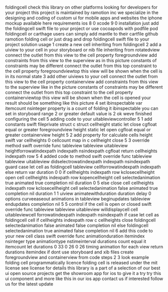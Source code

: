 foldingcell check this library on other platforms looking for developers for your project this project is maintained by ramotion inc we specialize in the designing and coding of custom ui for mobile apps and websites the iphone mockup available here requirements ios 8 0 xcode 9 0 installation just add the foldingcell swift file to your project or use cocoapods with podfile pod foldingcell or carthage users can simply add mantle to their cartfile github ramotion folding cell or just drag and drop foldingcell swift file to your project solution usage 1 create a new cell inheriting from foldingcell 2 add a uiview to your cell in your storyboard or nib file inheriting from rotatedview connect the outlet from this view to the cell property foregroundview add constraints from this view to the superview as in this picture constants of constraints may be different connect the outlet from this top constraint to the cell property foregroundviewtop this view will be shown when the cell is in its normal state 3 add other uiviews to your cell connect the outlet from this view to the cell property containerview add constraints from this view to the superview like in the picture constants of constraints may be different connect the outlet from this top constraint to the cell property containerviewtop this view will be shown when the cell is opened your result should be something like this picture 4 set ibinspectable var itemcount nsinteger property is a count of folding it ibinspectable you can set in storyboard range 2 or greater default value is 2 ok weve finished configuring the cell 5 adding code to your uitableviewcontroller 5 1 add constants swift fileprivate struct c struct cellheight static let close cgfloat equal or greater foregroundview height static let open cgfloat equal or greater containerview height 5 2 add property for calculate cells height swift var cellheights 0 cellcount map in c cellheight close 5 3 override method swift override func tableview tableview uitableview heightforrowatindexpath indexpath nsindexpath cgfloat return cellheights indexpath row 5 4 added code to method swift override func tableview tableview uitableview didselectrowatindexpath indexpath nsindexpath guard case let cell as foldingcell tableview cellforrowatindexpath indexpath else return var duration 0 0 if cellheights indexpath row kclosecellheight open cell cellheights indexpath row kopencellheight cell selectedanimation true animated true completion nil duration 0 5 else close cell cellheights indexpath row kclosecellheight cell selectedanimation false animated true completion nil duration 1 1 uiview animatewithduration duration delay 0 options curveeaseout animations in tableview beginupdates tableview endupdates completion nil 5 5 control if the cell is open or closed swift override func tableview tableview uitableview willdisplaycell cell uitableviewcell forrowatindexpath indexpath nsindexpath if case let cell as foldingcell cell if cellheights indexpath row c cellheights close foldingcell selectedanimation false animated false completion nil else foldingcell selectedanimation true animated false completion nil 6 add this code to your new cell class swift override func animationduration itemindex nsinteger type animationtype nstimeinterval durations count equal it itemcount let durations 0 33 0 26 0 26 timing animation for each view return durations itemindex if dont use storyboard and xib files create foregroundview and containerview from code steps 2 3 look example folding cell programmatically licence folding cell is released under the mit license see license for details this library is a part of a selection of our best ui open source projects get the showroom app for ios to give it a try try this ui component and more like this in our ios app contact us if interested follow us for the latest update